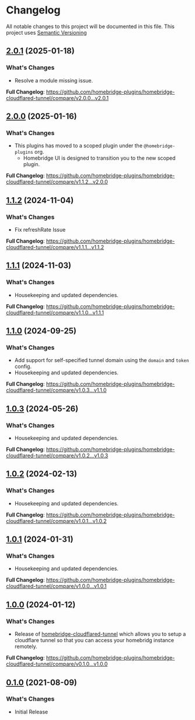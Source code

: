 # Changelog

All notable changes to this project will be documented in this file. This project uses [Semantic Versioning](https://semver.org/)

## [2.0.1](https://github.com/homebridge-plugins/homebridge-cloudflared-tunnel/releases/tag/v2.0.1) (2025-01-18)

### What's Changes
- Resolve a module missing issue.

**Full Changelog**: https://github.com/homebridge-plugins/homebridge-cloudflared-tunnel/compare/v2.0.0...v2.0.1

## [2.0.0](https://github.com/homebridge-plugins/homebridge-cloudflared-tunnel/releases/tag/v2.0.0) (2025-01-16)

### What's Changes
- This plugins has moved to a scoped plugin under the `@homebridge-plugins` org.
  - Homebridge UI is designed to transition you to the new scoped plugin.

**Full Changelog**: https://github.com/homebridge-plugins/homebridge-cloudflared-tunnel/compare/v1.1.2...v2.0.0

## [1.1.2](https://github.com/homebridge-plugins/homebridge-cloudflared-tunnel/releases/tag/v1.1.2) (2024-11-04)

### What's Changes
- Fix refreshRate Issue

**Full Changelog**: https://github.com/homebridge-plugins/homebridge-cloudflared-tunnel/compare/v1.1.1...v1.1.2

## [1.1.1](https://github.com/homebridge-plugins/homebridge-cloudflared-tunnel/releases/tag/v1.1.1) (2024-11-03)

### What's Changes
- Housekeeping and updated dependencies.

**Full Changelog**: https://github.com/homebridge-plugins/homebridge-cloudflared-tunnel/compare/v1.1.0...v1.1.1

## [1.1.0](https://github.com/homebridge-plugins/homebridge-cloudflared-tunnel/releases/tag/v1.1.0) (2024-09-25)

### What's Changes
- Add support for self-specified tunnel domain using the `domain` and `token` config.
- Housekeeping and updated dependencies.

**Full Changelog**: https://github.com/homebridge-plugins/homebridge-cloudflared-tunnel/compare/v1.0.3...v1.1.0

## [1.0.3](https://github.com/homebridge-plugins/homebridge-cloudflared-tunnel/releases/tag/v1.0.3) (2024-05-26)

### What's Changes
- Housekeeping and updated dependencies.

**Full Changelog**: https://github.com/homebridge-plugins/homebridge-cloudflared-tunnel/compare/v1.0.2...v1.0.3

## [1.0.2](https://github.com/homebridge-plugins/homebridge-cloudflared-tunnel/releases/tag/v1.0.2) (2024-02-13)

### What's Changes
- Housekeeping and updated dependencies.

**Full Changelog**: https://github.com/homebridge-plugins/homebridge-cloudflared-tunnel/compare/v1.0.1...v1.0.2

## [1.0.1](https://github.com/homebridge-plugins/homebridge-cloudflared-tunnel/releases/tag/v1.0.1) (2024-01-31)

### What's Changes
- Housekeeping and updated dependencies.

**Full Changelog**: https://github.com/homebridge-plugins/homebridge-cloudflared-tunnel/compare/v1.0.0...v1.0.1

## [1.0.0](https://github.com/homebridge-plugins/homebridge-cloudflared-tunnel/releases/tag/v1.0.0) (2024-01-12)

### What's Changes
- Release of [homebridge-cloudflared-tunnel](https://github.com/homebridge-plugins/homebridge-cloudflared-tunnel) which allows you to setup a cloudflare tunnel so that you can access your homebridg instance remotely.

**Full Changelog**: https://github.com/homebridge-plugins/homebridge-cloudflared-tunnel/compare/v0.1.0...v1.0.0

## [0.1.0](https://github.com/homebridge-plugins/homebridge-cloudflared-tunnel/releases/tag/v0.1.0) (2021-08-09)

### What's Changes
- Initial Release
